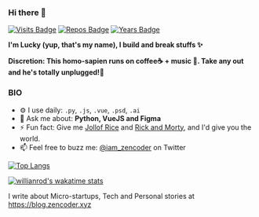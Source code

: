 ### Hi there 👋

<!--
**luckyadogun/luckyadogun** is a ✨ _special_ ✨ repository because its `README.md` (this file) appears on your GitHub profile.

Here are some ideas to get you started:

- 🔭 I’m currently working on ...
- 🌱 I’m currently learning ...
- 👯 I’m looking to collaborate on ...
- 🤔 I’m looking for help with ...
- 💬 Ask me about ...
- 📫 How to reach me: ...
- 😄 Pronouns: ...
- ⚡ Fun fact: ...
-->

[![Visits Badge](https://badges.pufler.dev/visits/luckyadogun/luckyadogun)](https://badges.pufler.dev) [![Repos Badge](https://badges.pufler.dev/repos/luckyadogun)](https://badges.pufler.dev) [![Years Badge](https://badges.pufler.dev/years/luckyadogun)](https://badges.pufler.dev)

**I'm Lucky (yup, that's my name), I build and break stuffs ✨**

**Discretion: This homo-sapien runs on coffee☕ + music 🎵. Take any out and he's totally unplugged!😬** 

### BIO
* ⚙️ I use daily: `.py`, `.js`, `.vue`, `.psd`, `.ai`
* 💬 Ask me about: **Python, VueJS and Figma**
* ⚡ Fun fact: Give me [Jollof Rice](https://en.wikipedia.org/wiki/Jollof_rice) and [Rick and Morty](https://en.wikipedia.org/wiki/Rick_and_Morty), and I'd give you the world.
* 📫 Feel free to buzz me: [@iam_zencoder](https://twitter.com/iam_zencoder) on Twitter

[![Top Langs](https://github-readme-stats.vercel.app/api/top-langs/?username=luckyadogun&hide=css,html&layout=compact)](https://github.com/luckyadogun/github-readme-stats)

[![willianrod's wakatime stats](https://github-readme-stats.vercel.app/api/wakatime?username=luckyadogun&show_icons=true&theme=radical)](https://github.com/luckyadogun/github-readme-stats)

I write about Micro-startups, Tech and Personal stories at https://blog.zencoder.xyz 
